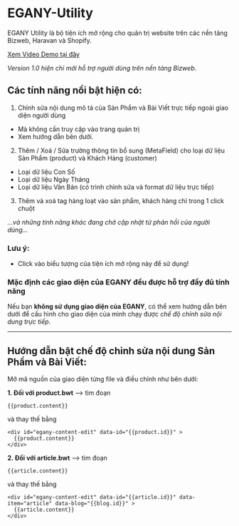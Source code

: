 # EGANY-Utility
EGANY Utility là bộ tiện ích mở rộng cho quản trị website trên các nền tảng Bizweb, Haravan và Shopify.

[Xem Video Demo tại đây](https://youtu.be/Lf-4f_SfrEQ)

*Version 1.0 hiện chỉ mới hỗ trợ người dùng trên nền tảng Bizweb*.

## Các tính năng nổi bật hiện có:

1. Chỉnh sửa nội dung mô tả của Sản Phẩm và Bài Viết trực tiếp ngoài giao diện người dùng
- Mà không cần truy cập vào trang quản trị
- Xem hướng dẫn bên dưới.

2. Thêm / Xoá / Sửa trường thông tin bổ sung (MetaField) cho loại dữ liệu Sản Phẩm (product) và Khách Hàng (customer)
- Loại dữ liệu Con Số
- Loại dữ liệu Ngày Tháng
- Loại dữ liệu Văn Bản (có trình chỉnh sửa và format dữ liệu trực tiếp)

3. Thêm và xoá tag hàng loạt vào sản phẩm, khách hàng chỉ trong 1 click chuột

*...và những tính năng khác đang chờ cập nhật từ phản hồi của người dùng...* 

### Lưu ý:
- Click vào biểu tượng của tiện ích mở rộng này để sử dụng!

### Mặc định các giao diện của EGANY đều được hỗ trợ đầy đủ tính năng
Nếu bạn __không sử dụng giao diện của EGANY__, có thể xem hướng dẫn bên dưới để cấu hình cho giao diện của mình chạy được *chế độ chỉnh sửa nội dung trực tiếp*.

________________
## Hướng dẫn bật chế độ chỉnh sửa nội dung Sản Phẩm và Bài Viết:
Mở mã nguồn của giao diện từng file và điều chỉnh như bên dưới:

**1. Đối với product.bwt** --> tìm đoạn
```
{{product.content}}
```
và thay thế bằng
```
<div id="egany-content-edit" data-id="{{product.id}}" >
  {{product.content}}
</div>
```
**2. Đối với article.bwt** --> tìm đoạn
```
{{article.content}}
```
và thay thế bằng
```
<div id="egany-content-edit" data-id="{{article.id}}" data-item="article" data-blog="{{blog.id}}" >
  {{article.content}}
</div>
```
